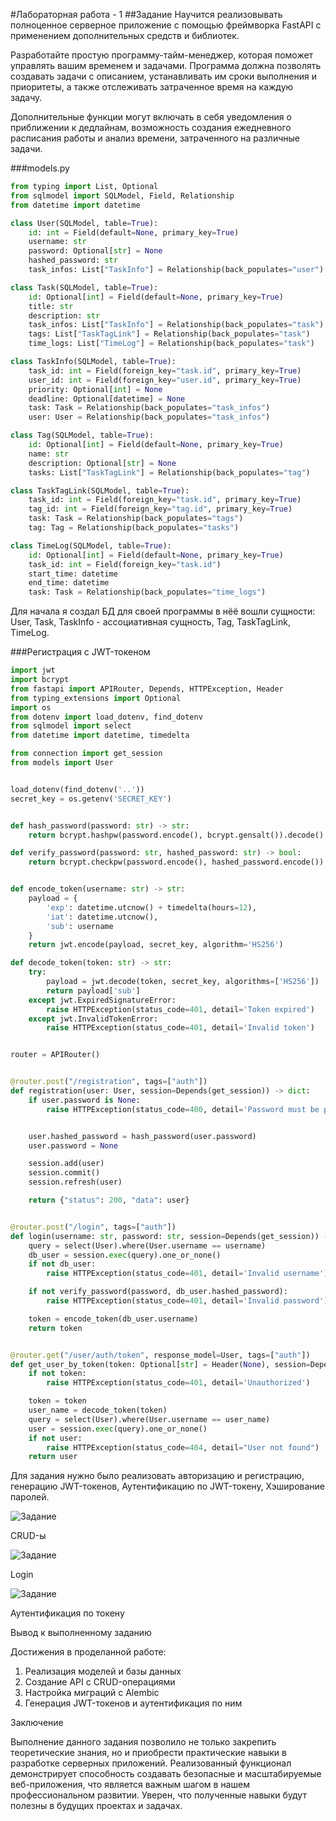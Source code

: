 #Лабораторная работа - 1
##Задание
Научится реализовывать полноценное серверное приложение с помощью фреймворка FastAPI с применением дополнительных средств и библиотек.

Разработайте простую программу-тайм-менеджер, которая поможет управлять вашим временем и задачами. Программа должна позволять создавать задачи с описанием, устанавливать им сроки выполнения и приоритеты, а также отслеживать затраченное время на каждую задачу.

Дополнительные функции могут включать в себя уведомления о приближении к дедлайнам, возможность создания ежедневного расписания работы и анализ времени, затраченного на различные задачи.  

###models.py
```py
from typing import List, Optional
from sqlmodel import SQLModel, Field, Relationship
from datetime import datetime

class User(SQLModel, table=True):
    id: int = Field(default=None, primary_key=True)
    username: str
    password: Optional[str] = None
    hashed_password: str
    task_infos: List["TaskInfo"] = Relationship(back_populates="user")

class Task(SQLModel, table=True):
    id: Optional[int] = Field(default=None, primary_key=True)
    title: str
    description: str
    task_infos: List["TaskInfo"] = Relationship(back_populates="task")
    tags: List["TaskTagLink"] = Relationship(back_populates="task")
    time_logs: List["TimeLog"] = Relationship(back_populates="task")

class TaskInfo(SQLModel, table=True):
    task_id: int = Field(foreign_key="task.id", primary_key=True)
    user_id: int = Field(foreign_key="user.id", primary_key=True)
    priority: Optional[int] = None
    deadline: Optional[datetime] = None
    task: Task = Relationship(back_populates="task_infos")
    user: User = Relationship(back_populates="task_infos")

class Tag(SQLModel, table=True):
    id: Optional[int] = Field(default=None, primary_key=True)
    name: str
    description: Optional[str] = None
    tasks: List["TaskTagLink"] = Relationship(back_populates="tag")

class TaskTagLink(SQLModel, table=True):
    task_id: int = Field(foreign_key="task.id", primary_key=True)
    tag_id: int = Field(foreign_key="tag.id", primary_key=True)
    task: Task = Relationship(back_populates="tags")
    tag: Tag = Relationship(back_populates="tasks")

class TimeLog(SQLModel, table=True):
    id: Optional[int] = Field(default=None, primary_key=True)
    task_id: int = Field(foreign_key="task.id")
    start_time: datetime
    end_time: datetime
    task: Task = Relationship(back_populates="time_logs")
```
Для начала я создал БД для своей программы в нёё вошли сущности: User, Task, TaskInfo - ассоциативная сущность, Tag, TaskTagLink, TimeLog. 

###Регистрация с JWT-токеном

```py
import jwt
import bcrypt
from fastapi import APIRouter, Depends, HTTPException, Header
from typing_extensions import Optional
import os
from dotenv import load_dotenv, find_dotenv
from sqlmodel import select
from datetime import datetime, timedelta

from connection import get_session
from models import User


load_dotenv(find_dotenv('..'))
secret_key = os.getenv('SECRET_KEY')


def hash_password(password: str) -> str:
    return bcrypt.hashpw(password.encode(), bcrypt.gensalt()).decode()

def verify_password(password: str, hashed_password: str) -> bool:
    return bcrypt.checkpw(password.encode(), hashed_password.encode())


def encode_token(username: str) -> str:
    payload = {
        'exp': datetime.utcnow() + timedelta(hours=12),
        'iat': datetime.utcnow(),
        'sub': username
    }
    return jwt.encode(payload, secret_key, algorithm='HS256')

def decode_token(token: str) -> str:
    try:
        payload = jwt.decode(token, secret_key, algorithms=['HS256'])
        return payload['sub']
    except jwt.ExpiredSignatureError:
        raise HTTPException(status_code=401, detail='Token expired')
    except jwt.InvalidTokenError:
        raise HTTPException(status_code=401, detail='Invalid token')


router = APIRouter()


@router.post("/registration", tags=["auth"])
def registration(user: User, session=Depends(get_session)) -> dict:
    if user.password is None:
        raise HTTPException(status_code=400, detail='Password must be provided')


    user.hashed_password = hash_password(user.password)
    user.password = None

    session.add(user)
    session.commit()
    session.refresh(user)

    return {"status": 200, "data": user}


@router.post("/login", tags=["auth"])
def login(username: str, password: str, session=Depends(get_session)) -> str:
    query = select(User).where(User.username == username)
    db_user = session.exec(query).one_or_none()
    if not db_user:
        raise HTTPException(status_code=401, detail='Invalid username')

    if not verify_password(password, db_user.hashed_password):
        raise HTTPException(status_code=401, detail='Invalid password')

    token = encode_token(db_user.username)
    return token


@router.get("/user/auth/token", response_model=User, tags=["auth"])
def get_user_by_token(token: Optional[str] = Header(None), session=Depends(get_session)) -> User:
    if not token:
        raise HTTPException(status_code=401, detail='Unauthorized')

    token = token
    user_name = decode_token(token)
    query = select(User).where(User.username == user_name)
    user = session.exec(query).one_or_none()
    if not user:
        raise HTTPException(status_code=404, detail="User not found")
    return user
```
Для задания нужно было реализовать авторизацию и регистрацию, генерацию JWT-токенов, Аутентификацию по JWT-токену, Хэширование паролей.


![Задание](assets/lab1/k.PNG)

CRUD-ы

![Задание](assets/lab1/l.PNG)

Login

![Задание](assets/lab1/m.PNG)

Аутентификация по токену

Вывод к выполненному заданию

Достижения в проделанной работе:

1. Реализация моделей и базы данных
2. Создание API с CRUD-операциями
3. Настройка миграций с Alembic
4. Генерация JWT-токенов и аутентификация по ним
   
Заключение

Выполнение данного задания позволило не только закрепить теоретические знания, 
но и приобрести практические навыки в разработке серверных приложений. 
Реализованный функционал демонстрирует способность создавать безопасные и масштабируемые веб-приложения, 
что является важным шагом в нашем профессиональном развитии. Уверен, что полученные навыки будут полезны в будущих проектах и задачах.
